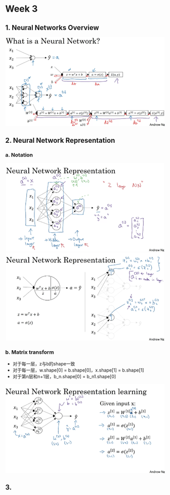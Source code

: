 # Week 3

## 1. Neural Networks Overview

<p align="center">
  <img src="../res/img/img25.png" width="600"/>
</p>

## 2. Neural Network Representation

### a. Notation

<p align="center">
  <img src="../res/img/img26.png" width="500"/>
  <img src="../res/img/img27.png" width="500"/>
</p>

### b. Matrix transform

+ 对于每一层，z与b的shape一致
+ 对于每一层，w.shape[0] = b.shape[0]，x.shape[1] = b.shape[1]
+ 对于第n层和n+1层，b_n.shape[0] = b_n1.shape[0]

<p align="center">
  <img src="../res/img/img28.png" width="600"/>
</p>

## 3.